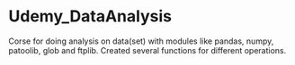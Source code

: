# Udemy_DataAnalysis

Corse for doing analysis on data(set) with modules like pandas, numpy, patoolib, glob and ftplib. Created several functions for different operations.
